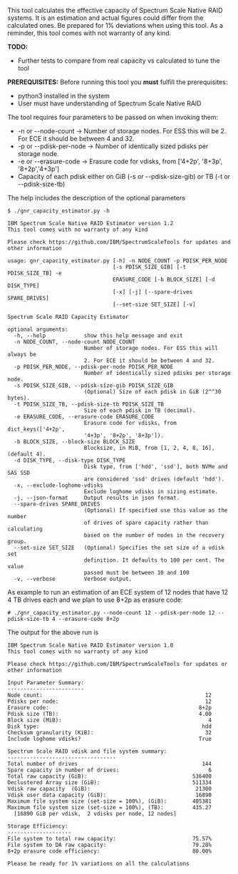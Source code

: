 This tool calculates the effective capacity of Spectrum Scale Native RAID systems. It is an estimation and actual figures could differ from the calculated ones. Be prepared for 1% deviations when using this tool. As a reminder, this tool comes with not warranty of any kind.

**TODO:**
 * Further tests to compare from real capacity vs calculated to tune the tool

**PREREQUISITES:** Before running this tool you **must** fulfill the prerequisites:
 * python3 installed in the system
 * User must have understanding of Spectrum Scale Native RAID

The tool requires four parameters to be passed on when invoking them:
 * -n or --node-count ->  Number of storage nodes. For ESS this will be 2. For ECE it should be between 4 and 32.
 * -p or --pdisk-per-node -> Number of identically sized pdisks per storage node.
 * -e or --erasure-code -> Erasure code for vdisks, from ['4+2p', '8+3p', '8+2p','4+3p']
 * Capacity of each pdisk either on GiB (-s or --pdisk-size-gib) or TB (-t or --pdisk-size-tb)



The help includes the description of the optional parameters

```
$ ./gnr_capacity_estimator.py -h

IBM Spectrum Scale Native RAID Estimator version 1.2
This tool comes with no warranty of any kind

Please check https://github.com/IBM/SpectrumScaleTools for updates and other information

usage: gnr_capacity_estimator.py [-h] -n NODE_COUNT -p PDISK_PER_NODE
                                 [-s PDISK_SIZE_GIB] [-t PDISK_SIZE_TB] -e
                                 ERASURE_CODE [-b BLOCK_SIZE] [-d DISK_TYPE]
                                 [-x] [-j] [--spare-drives SPARE_DRIVES]
                                 [--set-size SET_SIZE] [-v]

Spectrum Scale RAID Capacity Estimator

optional arguments:
  -h, --help            show this help message and exit
  -n NODE_COUNT, --node-count NODE_COUNT
                        Number of storage nodes. For ESS this will always be
                        2. For ECE it should be between 4 and 32.
  -p PDISK_PER_NODE, --pdisk-per-node PDISK_PER_NODE
                        Number of identically sized pdisks per storage node.
  -s PDISK_SIZE_GIB, --pdisk-size-gib PDISK_SIZE_GIB
                        (Optional) Size of each pdisk in GiB (2^^30 bytes).
  -t PDISK_SIZE_TB, --pdisk-size-tb PDISK_SIZE_TB
                        Size of each pdisk in TB (decimal).
  -e ERASURE_CODE, --erasure-code ERASURE_CODE
                        Erasure code for vdisks, from dict_keys(['4+2p',
                        '4+3p', '8+2p', '8+3p']).
  -b BLOCK_SIZE, --block-size BLOCK_SIZE
                        Blocksize, in MiB, from [1, 2, 4, 8, 16], (default 4).
  -d DISK_TYPE, --disk-type DISK_TYPE
                        Disk type, from ['hdd', 'ssd'], both NVMe and SAS SSD
                        are considered 'ssd' drives (default 'hdd').
  -x, --exclude-loghome-vdisks
                        Exclude loghome vdisks in sizing estimate.
  -j, --json-format     Output results in json format.
  --spare-drives SPARE_DRIVES
                        (Optional) If specified use this value as the number
                        of drives of spare capacity rather than calculating
                        based on the number of nodes in the recovery group.
  --set-size SET_SIZE   (Optional) Specifies the set size of a vdisk set
                        definition. It defaults to 100 per cent. The value
                        passed must be between 10 and 100
  -v, --verbose         Verbose output.

```

As example to run an estimation of an ECE system of 12 nodes that have 12 4 TB drives each and we plan to use 8+2p as erasure code:

```
# ./gnr_capacity_estimator.py --node-count 12 --pdisk-per-node 12 --pdisk-size-tb 4 --erasure-code 8+2p
```

The output for the above run is

```
IBM Spectrum Scale Native RAID Estimator version 1.0
This tool comes with no warranty of any kind

Please check https://github.com/IBM/SpectrumScaleTools for updates or other information

Input Parameter Summary:
------------------------
Node count:                                                   12
Pdisks per node:                                              12
Erasure code:                                               8+2p
Pdisk size (TB):                                            4.00
Block size (MiB):                                              4
Disk type:                                                   hdd
Checksum granularity (KiB):                                   32
Include loghome vdisks?                                     True

Spectrum Scale RAID vdisk and file system summary:
----------------------------------
Total number of drives                                       144
Spare capacity in number of drives:                            6
Total raw capacity (GiB):                                 536400
Declustered Array size (GiB):                             511334
Vdisk raw capacity  (GiB):                                 21300
Vdisk user data capacity (GiB):                            16890
Maximum file system size (set-size = 100%), (GiB):        405381
Maximum file system size (set-size = 100%), (TB):         435.27
  [16890 GiB per vdisk,  2 vdisks per node, 12 nodes]

Storage Efficiency:
--------------------
File system to total raw capacity:                        75.57%
File system to DA raw capacity:                           79.28%
8+2p erasure code efficiency:                             80.00%

Please be ready for 1% variations on all the calculations

```
